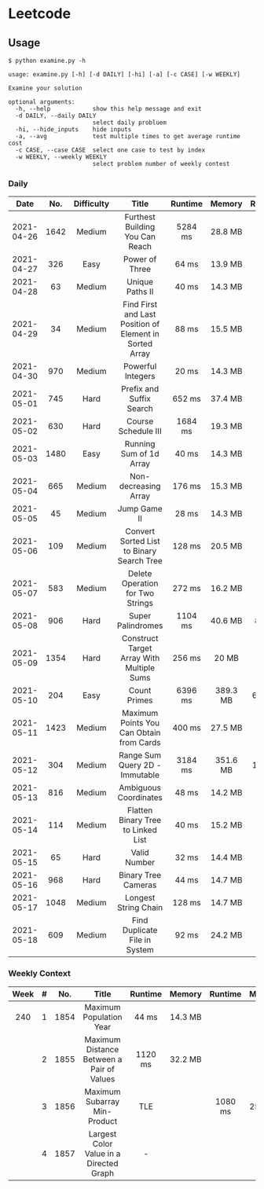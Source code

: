 # Leetcode
## Usage
```
$ python examine.py -h

usage: examine.py [-h] [-d DAILY] [-hi] [-a] [-c CASE] [-w WEEKLY]

Examine your solution

optional arguments:
  -h, --help            show this help message and exit
  -d DAILY, --daily DAILY
                        select daily probluem
  -hi, --hide_inputs    hide inputs
  -a, --avg             test multiple times to get average runtime cost
  -c CASE, --case CASE  select one case to test by index
  -w WEEKLY, --weekly WEEKLY
                        select problem number of weekly contest
```

### Daily ###
|Date      |No.  |Difficulty|Title                                                  |Runtime|Memory  |Runtime|Memory  |
|:--------:|:---:|:--------:|:-----------------------------------------------------:|:-----:|:------:|:-----:|:------:|
|2021-04-26|1642 |Medium    |Furthest Building You Can Reach                        |5284 ms|28.8  MB|       |        |
|2021-04-27|326  |Easy      |Power of Three                                         |64   ms|13.9  MB|       |        |
|2021-04-28|63   |Medium    |Unique Paths II                                        |40   ms|14.3  MB|       |        |
|2021-04-29|34   |Medium    |Find First and Last Position of Element in Sorted Array|88   ms|15.5  MB|       |        |
|2021-04-30|970  |Medium    |Powerful Integers                                      |20   ms|14.3  MB|       |        |
|2021-05-01|745  |Hard      |Prefix and Suffix Search                               |652  ms|37.4  MB|       |        |
|2021-05-02|630  |Hard      |Course Schedule III                                    |1684 ms|19.3  MB|       |        |
|2021-05-03|1480 |Easy      |Running Sum of 1d Array                                |40   ms|14.3  MB|       |        |
|2021-05-04|665  |Medium    |Non-decreasing Array                                   |176  ms|15.3  MB|       |        |
|2021-05-05|45   |Medium    |Jump Game II                                           |28   ms|14.3  MB|       |        |
|2021-05-06|109  |Medium    |Convert Sorted List to Binary Search Tree              |128  ms|20.5  MB|       |        |
|2021-05-07|583  |Medium    |Delete Operation for Two Strings                       |272  ms|16.2  MB|       |        |
|2021-05-08|906  |Hard      |Super Palindromes                                      |1104 ms|40.6  MB|88   ms|14.4  MB|
|2021-05-09|1354 |Hard      |Construct Target Array With Multiple Sums              |256  ms|20    MB|       |        |
|2021-05-10|204  |Easy      |Count Primes                                           |6396 ms|389.3 MB|672  ms|91.9  MB|
|2021-05-11|1423 |Medium    |Maximum Points You Can Obtain from Cards               |400  ms|27.5  MB|       |        |
|2021-05-12|304  |Medium    |Range Sum Query 2D - Immutable                         |3184 ms|351.6 MB|108  ms|17.6  MB|
|2021-05-13|816  |Medium    |Ambiguous Coordinates                                  |48   ms|14.2  MB|       |        |
|2021-05-14|114  |Medium    |Flatten Binary Tree to Linked List                     |40   ms|15.2  MB|       |        |
|2021-05-15|65   |Hard      |Valid Number                                           |32   ms|14.4  MB|       |        |
|2021-05-16|968  |Hard      |Binary Tree Cameras                                    |44   ms|14.7  MB|       |        |
|2021-05-17|1048 |Medium    |Longest String Chain                                   |128  ms|14.7  MB|       |        |
|2021-05-18|609  |Medium    |Find Duplicate File in System                          |92   ms|24.2  MB|       |        |


### Weekly Context ###
|Week |#    |No.  |Title                                              |Runtime|Memory  |Runtime|Memory  |
|:---:|:---:|:---:|:-------------------------------------------------:|:-----:|:------:|:-----:|:------:|
|240  |1    |1854 |Maximum Population Year                            |44   ms|14.3  MB|       |        |
|     |2    |1855 |Maximum Distance Between a Pair of Values          |1120 ms|32.2  MB|       |        |
|     |3    |1856 |Maximum Subarray Min-Product                       |TLE    |        |1080 ms|25.8  MB|
|     |4    |1857 |Largest Color Value in a Directed Graph            |-      |        |       |        |
